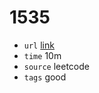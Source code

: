 # 1535
- `url` [link](https://leetcode.com/problems/container-with-most-water/description/)
- `time` 10m
- `source` leetcode
- `tags` good
